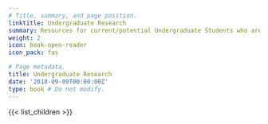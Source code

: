 ```yaml
---
# Title, summary, and page position.
linktitle: Undergraduate Research
summary: Resources for current/potential Undergraduate Students who are interested in the lab's research topics.
weight: 2
icon: book-open-reader
icon_pack: fas

# Page metadata.
title: Undergraduate Research
date: '2018-09-09T00:00:00Z'
type: book # Do not modify.
---
```


{{< list_children >}}
